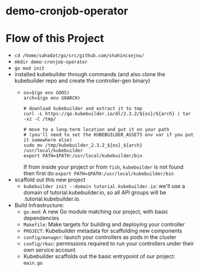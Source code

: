 # demo-cronjob-operator


# Flow of this Project

- `cd /home/sahadat/go/src/github.com/shahincsejnu/`
- `mkdir demo-cronjob-operator`
- `go mod init`
- installed kubebuilder through commands (and also clone the kubebuilder repo and create the controller-gen binary)
    - ```shell script
      os=$(go env GOOS)
      arch=$(go env GOARCH)
    
      # download kubebuilder and extract it to tmp
      curl -L https://go.kubebuilder.io/dl/2.3.2/${os}/${arch} | tar -xz -C /tmp/
    
      # move to a long-term location and put it on your path
      # (you'll need to set the KUBEBUILDER_ASSETS env var if you put it somewhere else)
      sudo mv /tmp/kubebuilder_2.3.2_${os}_${arch} /usr/local/kubebuilder
      export PATH=$PATH:/usr/local/kubebuilder/bin
      ```
      If from inside your project or from `fish`, `kubebuilder` is not found then first do `export PATH=$PATH:/usr/local/kubebuilder/bin`
- scaffold out this new project
    - `kubebuilder init --domain tutorial.kubebuilder.io`: we'll use a domain of tutorial.kubebuilder.io, so all API groups will be <group>.tutorial.kubebuilder.io.
- Build Infrastructure:
    - `go.mod`: A new Go module matching our project, with basic dependencies
    - `Makefile`: Make targets for building and deploying your controller
    - `PROJECT`: Kubebuilder metadata for scaffolding new components
    - `config/manager`: launch your controllers as pods in the cluster
    - `config/rbac`: permissions required to run your controllers under their own service account
    - Kubebuilder scaffolds out the basic entrypoint of our project: `main.go`
